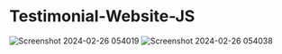 # Testimonial-Website-JS

![Screenshot 2024-02-26 054019](https://github.com/ArchProtios/Testimonial-Website-JS/assets/99127122/92a5513e-480a-4e47-8bd3-8fde2d6fa8f8)
![Screenshot 2024-02-26 054038](https://github.com/ArchProtios/Testimonial-Website-JS/assets/99127122/81ea6070-5fd9-49b2-881c-fbf80c2a466d)
